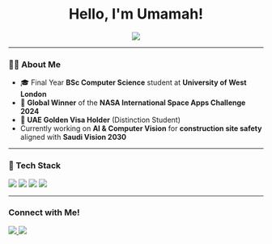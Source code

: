 <h1 align="center"> Hello, I'm Umamah! </h1>

<p align="center">
  <img src="https://readme-typing-svg.herokuapp.com?font=Fira+Code&weight=600&size=22&pause=1000&color=16D9D7&center=true&vCenter=true&random=false&width=550&lines=Final+Year+BSc+CS+Student;Global+Winner+-+NASA+Space+Apps+Challenge;Passionate+about+Tech+and+Innovation" />
</p>

---

### 👩‍💻 About Me  
- 🎓 Final Year **BSc Computer Science** student at **University of West London**  
- 🚀 **Global Winner** of the **NASA International Space Apps Challenge 2024**
- 🏅 **UAE Golden Visa Holder** (Distinction Student)  
- Currently working on **AI & Computer Vision** for **construction site safety** aligned with **Saudi Vision 2030**
---

### 🚀 Tech Stack  
<p align="left">
  <img src="https://img.shields.io/badge/Python-3776AB?style=for-the-badge&logo=python&logoColor=white" />
  <img src="https://img.shields.io/badge/OpenCV-5C3EE8?style=for-the-badge&logo=opencv&logoColor=white" />
  <img src="https://img.shields.io/badge/TensorFlow-FF6F00?style=for-the-badge&logo=tensorflow&logoColor=white" />
  <img src="https://img.shields.io/badge/AWS-232F3E?style=for-the-badge&logo=amazon-aws&logoColor=white" />
</p>

---



### Connect with Me!
<p align="left">
  <a href="https://www.linkedin.com/in/umamah-ali-64743827b/" target="_blank">
    <img src="https://img.shields.io/badge/LinkedIn-0077B5?style=for-the-badge&logo=linkedin&logoColor=white" />
  </a>
  <a href="mailto:umamahali68@gmail.com">
    <img src="https://img.shields.io/badge/Email-D14836?style=for-the-badge&logo=gmail&logoColor=white" />
  </a>
</p>
